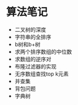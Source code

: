 # 算法笔记

* 二叉树的深度
* 字符串的全排序
* b树和b+树
* 求两个排序数组的中位数
* 求数组的逆序对
* 布隆过滤器的实现
* 无序数组查找top k元素
* 并查集
* 背包问题
* 字典树